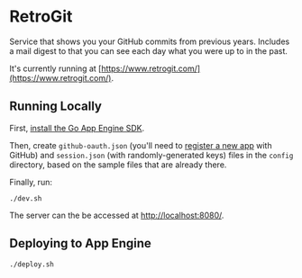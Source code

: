 # RetroGit

Service that shows you your GitHub commits from previous years. Includes a mail digest to that you can see each day what you were up to in the past.

It's currently running at [https://www.retrogit.com/](https://www.retrogit.com/).

## Running Locally

First, [install the Go App Engine SDK](https://developers.google.com/appengine/downloads#Google_App_Engine_SDK_for_Go).

Then, create `github-oauth.json` (you'll need to [register a new app](https://github.com/settings/applications/new) with GitHub) and `session.json` (with randomly-generated keys) files in the `config` directory, based on the sample files that are already there.

Finally, run:

```
./dev.sh
```

The server can the be accessed at [http://localhost:8080/](http://localhost:8080/).

## Deploying to App Engine

```
./deploy.sh
```
